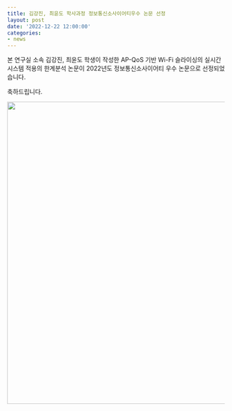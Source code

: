 ```yaml
---
title: 김강진, 최윤도 학사과정 정보통신소사이어티우수 논문 선정
layout: post
date: '2022-12-22 12:00:00'
categories:
- news
---
```


본 연구실 소속 김강진, 최윤도 학생이 작성한 AP-QoS 기반 Wi-Fi 슬라이싱의 실시간 시스템 적용의 한계분석 논문이 2022년도 정보통신소사이어티 우수 논문으로 선정되었습니다. 

축하드립니다.


<img src="/post_image/221222_우수발표 논문상.jpg" width="700">